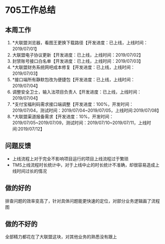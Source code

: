 # 705工作总结
## 本周工作
1. *大联盟浏览器，看图王更换下载路径【开发进度：已上线，上线时间：2019/07/01】
2. 大联盟电子协议更新【开发进度：已上线，上线时间：2019/07/02】
3. 封禁账号接口白名单【开发进度：已上线，上线时间：2019/07/03】
4. *大联盟财务系统网吧成本修复【开发进度：已上线，上线时间：2019/07/03】
5. *接口端所有静默包改为便捷包【开发进度：已上线，上线时间：2019/07/04】
6. 调整安全卫士，输入法项目负责人【开发进度：已上线，上线时间：2019/07/04】
7. *支付宝福利码需求接口端调整【开发进度：100%，开发时间：2019/07/04，测试时间：2019/07/04~2019/07/05，上线时间:2019/07/08】
8. *大联盟渠道报备需求【开发进度：10%，开发时间：2019/07/05~2019/07/09，测试时间：2019/07/10~2019/07/11，上线时间:2019/07/12】

## 问题反馈
- 上线流程上对于完全不影响项目运行的项目上线流程过于繁琐
- TMS上线流程时长统计中，对于上线中止的时长统计不准确，却很容易造成上线时间过长的情况
## 做的好的
排查问题的效率变高了，针对具体问题能更快速的定位，对部分业务逻辑画了流程图
## 做的不好的
全部精力都花在了大联盟这块，对其他业务的熟悉没有跟上